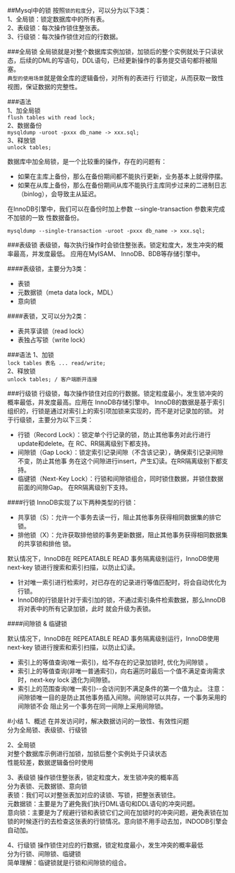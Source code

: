 ##Mysql中的锁
按照`锁的粒度`分，可以分为以下3类：  
1、全局锁：锁定数据库中的所有表。  
2、表级锁：每次操作锁住整张表。  
3、行级锁：每次操作锁住对应的行数据。

###全局锁
全局锁就是对整个数据库实例加锁，加锁后的整个实例就处于只读状态，后续的DML的写语句，DDL语句，已经更新操作的事务提交语句都将被阻塞。  
`典型的使用场景`就是做全库的逻辑备份，对所有的表进行 行锁定，从而获取一致性视图，保证数据的完整性。

###语法  
1、加全局锁  
```flush tables with read lock;```  
2、数据备份  
```mysqldump -uroot -pxxx db_name -> xxx.sql;```  
3、释放锁  
```unlock tables;```

数据库中加全局锁，是一个比较重的操作，存在的问题有：
- 如果在主库上备份，那么在备份期间都不能执行更新，业务基本上就得停摆。
- 如果在从库上备份，那么在备份期间从库不能执行主库同步过来的二进制日志（binlog），会导致主从延迟。

在InnoDB引擎中，我们可以在备份时加上参数 --single-transaction 参数来完成不加锁的一致 性数据备份。

```mysqldump --single-transaction -uroot -pxxx db_name -> xxx.sql;```

###表级锁
表级锁，每次执行操作时会锁住整张表。锁定粒度大，发生冲突的概率最高，并发度最低。 应用在MyISAM、 InnoDB、BDB等存储引擎中。

####表级锁，主要分为3类：
- 表锁
- 元数据锁（meta data lock，MDL）
- 意向锁

####表锁，又可以分为2类：
- 表共享读锁（read lock）
- 表独占写锁（write lock）

###语法
1、加锁   
```lock tables 表名 ... read/write;```  
2、释放锁  
```unlock tables; / 客户端断开连接```



###行级锁
行级锁，每次操作锁住对应的行数据。锁定粒度最小，发生锁冲突的概率最低，并发度最高。应用在 InnoDB存储引擎中。
InnoDB的数据是基于索引组织的，行锁是通过对索引上的索引项加锁来实现的，而不是对记录加的锁。
对于行级锁，主要分为以下三类：
- 行锁（Record Lock）：锁定单个行记录的锁，防止其他事务对此行进行update和delete。在 RC、RR隔离级别下都支持。
- 间隙锁（Gap Lock）：锁定索引记录间隙（不含该记录），确保索引记录间隙不变，防止其他事 务在这个间隙进行insert，产生幻读。在RR隔离级别下都支持。
- 临键锁（Next-Key Lock）：行锁和间隙锁组合，同时锁住数据，并锁住数据前面的间隙Gap。 在RR隔离级别下支持。

####行锁
InnoDB实现了以下两种类型的行锁：
- 共享锁（S）：允许一个事务去读一行，阻止其他事务获得相同数据集的排它锁。
- 排他锁（X）：允许获取排他锁的事务更新数据，阻止其他事务获得相同数据集的共享锁和排他 锁。

默认情况下，InnoDB在 REPEATABLE READ 事务隔离级别运行，InnoDB使用 next-key 锁进行搜索和索引扫描，以防止幻读。
- 针对唯一索引进行检索时，对已存在的记录进行等值匹配时，将会自动优化为行锁。
- InnoDB的行锁是针对于索引加的锁，不通过索引条件检索数据，那么InnoDB将对表中的所有记录加锁，此时 就会升级为表锁。

####间隙锁 & 临键锁

默认情况下，InnoDB在 REPEATABLE READ 事务隔离级别运行，InnoDB使用 next-key 锁进行搜索和索引扫描，以防止幻读。

- 索引上的等值查询(唯一索引)，给不存在的记录加锁时, 优化为间隙锁 。
- 索引上的等值查询(非唯一普通索引)，向右遍历时最后一个值不满足查询需求时，next-key lock 退化为间隙锁。
- 索引上的范围查询(唯一索引)--会访问到不满足条件的第一个值为止。
注意：间隙锁唯一目的是防止其他事务插入间隙。间隙锁可以共存，一个事务采用的间隙锁不会 阻止另一个事务在同一间隙上采用间隙锁。


#小结
1、概述
在并发访问时，解决数据访问的一致性、有效性问题  
分为全局锁、表级锁、行级锁  

2、全局锁  
对整个数据库示例进行加锁，加锁后整个实例处于只读状态  
性能较差，数据逻辑备份时使用  

3、表级锁
操作锁住整张表，锁定粒度大，发生锁冲突的概率高  
分为表锁、元数据锁、意向锁  
表锁：我们可以对整张表加对应的读锁、写锁，把整张表锁住。  
元数据锁：主要是为了避免我们执行DML语句和DDL语句的冲突问题。  
意向锁：主要是为了规避行锁和表锁它们之间在加锁时的冲突问题，避免表锁在加锁的时候逐行的去检查这张表的行锁情况。意向锁不用手动去加，INDODB引擎会自动加。  

4、行级锁
操作锁住对应的行数据，锁定粒度最小，发生冲突的概率最低  
分为行锁、间隙锁、临键锁  
简单理解：临键锁就是行锁和间隙锁的组合。  
